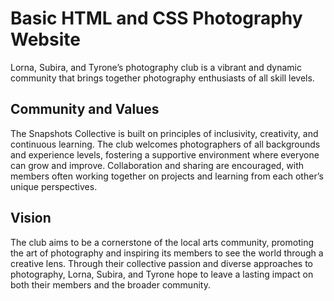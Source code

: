 # Basic HTML and CSS Photography Website

Lorna, Subira, and Tyrone’s photography club is a vibrant and dynamic community that brings together photography enthusiasts of all skill levels.

## Community and Values

The Snapshots Collective is built on principles of inclusivity, creativity, and continuous learning. The club welcomes photographers of all backgrounds and experience levels, fostering a supportive environment where everyone can grow and improve. Collaboration and sharing are encouraged, with members often working together on projects and learning from each other’s unique perspectives.

## Vision

The club aims to be a cornerstone of the local arts community, promoting the art of photography and inspiring its members to see the world through a creative lens. Through their collective passion and diverse approaches to photography, Lorna, Subira, and Tyrone hope to leave a lasting impact on both their members and the broader community.
